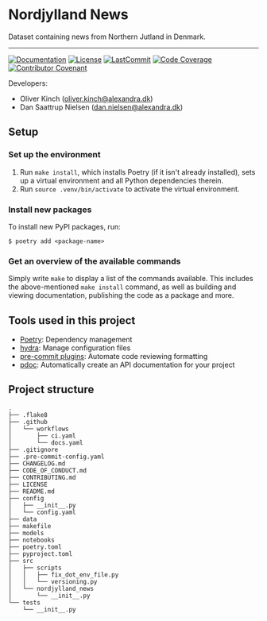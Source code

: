 # Nordjylland News

Dataset containing news from Northern Jutland in Denmark.

______________________________________________________________________
[![Documentation](https://img.shields.io/badge/docs-passing-green)](https://alexandrainst.github.io/NordjyllandNews/nordjylland_news.html)
[![License](https://img.shields.io/github/license/alexandrainst/NordjyllandNews)](https://github.com/alexandrainst/NordjyllandNews/blob/main/LICENSE)
[![LastCommit](https://img.shields.io/github/last-commit/alexandrainst/NordjyllandNews)](https://github.com/alexandrainst/NordjyllandNews/commits/main)
[![Code Coverage](https://img.shields.io/badge/Coverage-74%25-yellow.svg)](https://github.com/alexandrainst/NordjyllandNews/tree/main/tests)
[![Contributor Covenant](https://img.shields.io/badge/Contributor%20Covenant-2.0-4baaaa.svg)](https://github.com/alexandrainst/NordjyllandNews/blob/main/CODE_OF_CONDUCT.md)


Developers:

- Oliver Kinch (oliver.kinch@alexandra.dk)
- Dan Saattrup Nielsen (dan.nielsen@alexandra.dk)


## Setup

### Set up the environment

1. Run `make install`, which installs Poetry (if it isn't already installed), sets up a virtual environment and all Python dependencies therein.
2. Run `source .venv/bin/activate` to activate the virtual environment.

### Install new packages

To install new PyPI packages, run:

```
$ poetry add <package-name>
```

### Get an overview of the available commands

Simply write `make` to display a list of the commands available. This includes the
above-mentioned `make install` command, as well as building and viewing documentation,
publishing the code as a package and more.


## Tools used in this project
* [Poetry](https://towardsdatascience.com/how-to-effortlessly-publish-your-python-package-to-pypi-using-poetry-44b305362f9f): Dependency management
* [hydra](https://hydra.cc/): Manage configuration files
* [pre-commit plugins](https://pre-commit.com/): Automate code reviewing formatting
* [pdoc](https://github.com/pdoc3/pdoc): Automatically create an API documentation for your project


## Project structure
```
.
├── .flake8
├── .github
│   └── workflows
│       ├── ci.yaml
│       └── docs.yaml
├── .gitignore
├── .pre-commit-config.yaml
├── CHANGELOG.md
├── CODE_OF_CONDUCT.md
├── CONTRIBUTING.md
├── LICENSE
├── README.md
├── config
│   ├── __init__.py
│   └── config.yaml
├── data
├── makefile
├── models
├── notebooks
├── poetry.toml
├── pyproject.toml
├── src
│   ├── scripts
│   │   ├── fix_dot_env_file.py
│   │   └── versioning.py
│   └── nordjylland_news
│       └── __init__.py
└── tests
    └── __init__.py
```
